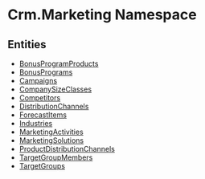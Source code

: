 ﻿---
uid: Crm.Marketing
---
# Crm.Marketing Namespace

## Entities
- [BonusProgramProducts](Crm.Marketing.BonusProgramProducts.md)  
- [BonusPrograms](Crm.Marketing.BonusPrograms.md)  
- [Campaigns](Crm.Marketing.Campaigns.md)  
- [CompanySizeClasses](Crm.Marketing.CompanySizeClasses.md)  
- [Competitors](Crm.Marketing.Competitors.md)  
- [DistributionChannels](Crm.Marketing.DistributionChannels.md)  
- [ForecastItems](Crm.Marketing.ForecastItems.md)  
- [Industries](Crm.Marketing.Industries.md)  
- [MarketingActivities](Crm.Marketing.MarketingActivities.md)  
- [MarketingSolutions](Crm.Marketing.MarketingSolutions.md)  
- [ProductDistributionChannels](Crm.Marketing.ProductDistributionChannels.md)  
- [TargetGroupMembers](Crm.Marketing.TargetGroupMembers.md)  
- [TargetGroups](Crm.Marketing.TargetGroups.md)  

